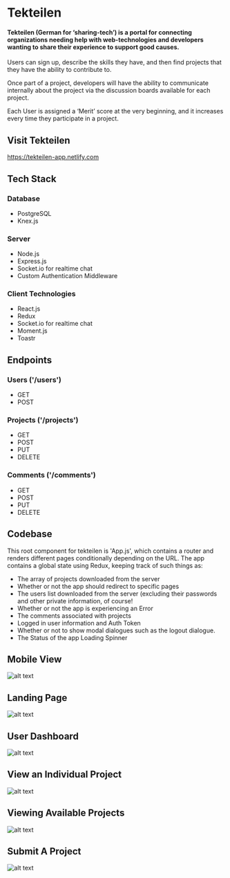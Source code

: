 # Tekteilen

#### Tekteilen (German for ‘sharing-tech’) is a portal for connecting organizations needing help with web-technologies and developers wanting to share their experience to support good causes. 

Users can sign up, describe the skills they have, and then find projects that they have the ability to contribute to. 

Once part of a project, developers will have the ability to communicate internally about the project via the discussion boards available for each project.

Each User is assigned a ‘Merit’ score at the very beginning, and it increases every time they participate in a project.  



## Visit Tekteilen
https://tekteilen-app.netlify.com



## Tech Stack

### Database
* PostgreSQL
* Knex.js

### Server
*  Node.js
*  Express.js
*  Socket.io for realtime chat
*  Custom Authentication Middleware

### Client Technologies
* React.js
* Redux
* Socket.io for realtime chat
* Moment.js
* Toastr


## Endpoints

### Users ('/users')
* GET
* POST

### Projects ('/projects')
* GET
* POST
* PUT
* DELETE

### Comments ('/comments')
* GET
* POST
* PUT
* DELETE





## Codebase
This root component for tekteilen is 'App.js', which contains a router and renders different pages conditionally depending on the URL. The app contains a global state using Redux, keeping track of such things as:
* The array of projects downloaded from the server
* Whether or not the app should redirect to specific pages
* The users list downloaded from the server (excluding their passwords and other private information, of course!
* Whether or not the app is experiencing an Error
* The comments associated with projects
* Logged in user information and Auth Token
* Whether or not to show modal dialogues such as the logout dialogue.
* The Status of the app Loading Spinner



## Mobile View
![alt text](https://github.com/evang522/tekteilen-client/blob/master/public/Screenshot_24.png "Mobile View")


## Landing Page
![alt text](https://github.com/evang522/tekteilen-client/blob/master/public/homescreen.png "Homescreen")

## User Dashboard
![alt text](https://github.com/evang522/tekteilen-client/blob/master/public/tekteilen-dashboard.png "User Dashboard")

## View an Individual Project
![alt text](https://github.com/evang522/tekteilen-client/blob/master/public/project-dashboard.png "Individual Project")

## Viewing Available Projects
![alt text](https://github.com/evang522/tekteilen-client/blob/master/public/allprojects.png "View All Projects")

## Submit A Project
![alt text](https://github.com/evang522/tekteilen-client/blob/master/public/newproject.png "Submit A Project")


